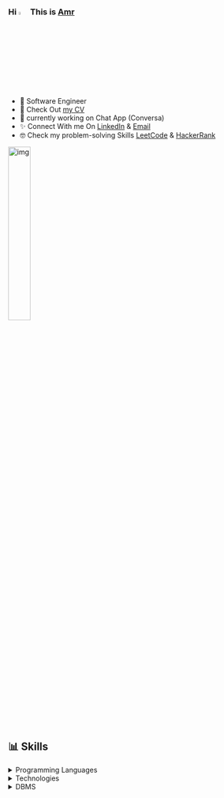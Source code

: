 ### Hi <img src="https://raw.githubusercontent.com/MartinHeinz/MartinHeinz/master/wave.gif" width="4%" alt="hai"> This is [Amr](https://github.com/EngAmrs)

- 🎀 Software Engineer
- 📝 Check Out [my CV](https://drive.google.com/file/d/1m23qg0qQKAJqODADkU8feuleFRaNL5af/view?usp=sharing) 
- 🎁 currently working on Chat App (Conversa)
- ✨ Connect With me On [LinkedIn](https://www.linkedin.com/in/amr-abdoullah/)  & [Email](https://mail.google.com/mail/u/0/?to=amr.abdoullah@gmail.com&fs=1&tf=cm)
- 🤓 Check my problem-solving Skills [LeetCode](https://leetcode.com/Amrsalah14/)  & [HackerRank](https://www.hackerrank.com/amr_abdoullah?hr_r=1)
<img src="https://c.tenor.com/whgQwNlVvNkAAAAi/xero-code.gif" alt="img" width="30%" align="center"/>


##  📊 Skills

<details>
<summary> Programming Languages </summary>
<br/>
<div>
  <img  alt="JavaScript" src="https://img.shields.io/badge/javascript-%23323330.svg?style=for-the-badge&logo=javascript&logoColor=%23F7DF1E"/>
  <img  alt="Typescript" src ="https://img.shields.io/badge/TypeScript-007ACC?style=for-the-badge&logo=typescript&logoColor=white"/>
  <img  alt="c" src ="https://img.shields.io/badge/C-00599C?style=for-the-badge&logo=c&logoColor=white"/>
  <img  alt="c++" src ="https://img.shields.io/badge/C%2B%2B-00599C?style=for-the-badge&logo=c%2B%2B&logoColor=white"/>
  <img  alt="python" src ="https://img.shields.io/badge/Python-14354C?style=for-the-badge&logo=python&logoColor=white"/>
  <img  alt="php" src ="https://img.shields.io/badge/PHP-777BB4?style=for-the-badge&logo=php&logoColor=white"/>
  <img  alt="bash" src ="https://img.shields.io/badge/Shell_Script-121011?style=for-the-badge&logo=gnu-bash&logoColor=white"/>
</details>


<details>
<summary> Technologies </summary>
<br/>
  <details>
  <summary> Front End </summary>
  <div>
    <img  alt="HTML5" src="https://img.shields.io/badge/html5-%23E34F26.svg?style=for-the-badge&logo=html5&logoColor=white"/>
    <img  alt="CSS3" src="https://img.shields.io/badge/css3-%231572B6.svg?style=for-the-badge&logo=css3&logoColor=white"/>
    <img  alt="React" src="https://img.shields.io/badge/react-%2320232a.svg?style=for-the-badge&logo=react&logoColor=%2361DAFB"/>
    <img  alt="Redux" src="https://img.shields.io/badge/redux-%23593d88.svg?style=for-the-badge&logo=redux&logoColor=white"/>  
    <img  alt="angular" src="https://img.shields.io/badge/Angular-DD0031?style=for-the-badge&logo=angular&logoColor=white"/>
    <img  alt="tailwind" src="https://img.shields.io/badge/Tailwind_CSS-38B2AC?style=for-the-badge&logo=tailwind-css&logoColor=white"/>
    <img  alt="bootstrap" src ="https://img.shields.io/badge/Bootstrap-563D7C?style=for-the-badge&logo=bootstrap&logoColor=white"/>
    <img  alt="sass" src ="https://img.shields.io/badge/Sass-CC6699?style=for-the-badge&logo=sass&logoColor=white"/>
  </details>
  
  <details>
  <summary> Back End </summary>
    <img  alt="NodeJS" src="https://img.shields.io/badge/node.js-%2343853D.svg?style=for-the-badge&logo=node-dot-js&logoColor=white"/>
    <img  alt="Express.js" src="https://img.shields.io/badge/express.js-%23404d59.svg?style=for-the-badge&logo=express&logoColor=%2361DAFB"/>
    <img  alt="django" src ="https://img.shields.io/badge/Django-092E20?style=for-the-badge&logo=django&logoColor=white"/>
    <img  alt="laravel" src ="https://img.shields.io/badge/Laravel-FF2D20?style=for-the-badge&logo=laravel&logoColor=white"/>
  </details>
</div>
</details>
<details>
<summary> DBMS </summary>
<br/>
<div>
  <img  alt="MongoDB" src ="https://img.shields.io/badge/MongoDB-%234ea94b.svg?style=for-the-badge&logo=mongodb&logoColor=white"/>
  <img  alt="mysql" src ="https://img.shields.io/badge/MySQL-00000F?style=for-the-badge&logo=mysql&logoColor=white"/>
  <img  alt="postgresql" src ="https://img.shields.io/badge/PostgreSQL-316192?style=for-the-badge&logo=postgresql&logoColor=white"/>
   	
</div>
</details>

<BR>

<!--
**EngAmrs/EngAmrs** is a ✨ _special_ ✨ repository because its `README.md` (this file) appears on your GitHub profile.

Here are some ideas to get you started:

- 🔭 I’m currently working on ...
- 🌱 I’m currently learning ...
- 👯 I’m looking to collaborate on ...
- 🤔 I’m looking for help with ...
- 💬 Ask me about ...
- 📫 How to reach me: ...
- 😄 Pronouns: ...
- ⚡ Fun fact: ...
-->
